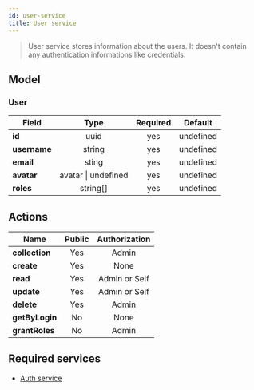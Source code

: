 ```yaml
---
id: user-service
title: User service
---
```


> User service stores information about the users. It doesn't contain any authentication informations like credentials.

## Model

### User

| Field        |          Type           | Required | Default   |
| ------------ | :---------------------: | :------: | --------- |
| **id**       |          uuid           |   yes    | undefined |
| **username** |         string          |   yes    | undefined |
| **email**    |          sting          |   yes    | undefined |
| **avatar**   | avatar &#124; undefined |   yes    | undefined |
| **roles**    |        string[]         |   yes    | undefined |

## Actions

| Name           | Public | Authorization |
| -------------- | :----: | :-----------: |
| **collection** |  Yes   |     Admin     |
| **create**     |  Yes   |     None      |
| **read**       |  Yes   | Admin or Self |
| **update**     |  Yes   | Admin or Self |
| **delete**     |  Yes   |     Admin     |
| **getByLogin** |   No   |     None      |
| **grantRoles** |   No   |     Admin     |

## Required services

- [Auth service](auth-service.md)
